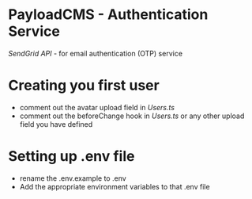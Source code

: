 # PayloadCMS - Authentication Service

_SendGrid API_ - for email authentication (OTP) service

# Creating you first user

- comment out the avatar upload field in _Users.ts_
- comment out the beforeChange hook in _Users.ts_ or any other upload field you have defined

# Setting up .env file

- rename the .env.example to .env
- Add the appropriate environment variables to that .env file
